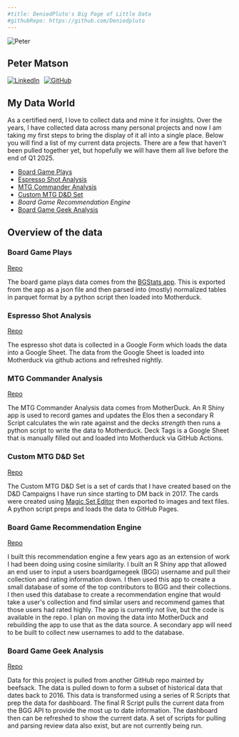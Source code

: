 ```yaml
---
#title: DeniedPluto's Big Page of Little Data
#githubRepo: https://github.com/Deniedpluto
---
```


<img src="https://avatars.githubusercontent.com/deniedpluto" alt="Peter" class="rounded-full w-48 h-48 mb-4">

## Peter Matson

<div style="display: flex; flex-direction: row; gap: 10px;">
    <a href="https://www.linkedin.com/in/peterdoesdata/"><img src="https://img.shields.io/badge/LinkedIn-blue" alt=LinkedIn></a>
    <a href="https://github.com/deniedpluto"><img src="https://img.shields.io/badge/GitHub-black" alt="GitHub"></a>
</div>

## My Data World

As a certified nerd, I love to collect data and mine it for insights. Over the years, I have collected data across many personal projects and now I am taking my first steps to bring the display of it all into a single place. Below you will find a list of my current data projects. There are a few that haven't been pulled together yet, but hopefully we will have them all live before the end of Q1 2025.

- [Board Game Plays](BoardGamePlays/BoardGamePlaysHome)
- [Espresso Shot Analysis](Espresso/EspressoData)
- [MTG Commander Analysis](Commander/CommanderHome)
- [Custom MTG D&D Set](https://deniedpluto.github.io)
- *Board Game Recommendation Engine*
- [Board Game Geek Analysis](BGGDashboard/BGGDashboard)

## Overview of the data

### Board Game Plays
[Repo](https://github.com/Deniedpluto/BoardGamePlays)

The board game plays data comes from the [BGStats app](https://www.bgstatsapp.com/). This is exported from the app as a json file and then parsed into (mostly) normalized tables in parquet format by a python script then loaded into Motherduck.

### Espresso Shot Analysis
[Repo](https://github.com/Deniedpluto/motherduck_data_update)

The espresso shot data is collected in a Google Form which loads the data into a Google Sheet. The data from the Google Sheet is loaded into Motherduck via github actions and refreshed nightly. 

### MTG Commander Analysis
[Repo](https://github.com/Deniedpluto/MTG-Battle-Logger)

The MTG Commander Analysis data comes from MotherDuck. An R Shiny app is used to record games and updates the Elos then a secondary R Script calculates the win rate against and the decks *strength* then runs a python script to write the data to Motherduck. Deck Tags is a Google Sheet that is manually filled out and loaded into Motherduck via GitHub Actions.

### Custom MTG D&D Set
[Repo](https://github.com/Deniedpluto/deniedpluto.github.io)

The Custom MTG D&D Set is a set of cards that I have created based on the D&D Campaigns I have run since starting to DM back in 2017. The cards were created using [Magic Set Editor](https://magicseteditor.boards.net/) then exported to images and text files. A python script preps and loads the data to GitHub Pages.

### Board Game Recommendation Engine
[Repo](https://github.com/Deniedpluto/BGG_Recommender)

I built this recommendation engine a few years ago as an extension of work I had been doing using cosine similarity. I built an R Shiny app that allowed an end user to input a users boardgamegeek (BGG) username and pull their collection and rating information down. I then used this app to create a small database of some of the top contributors to BGG and their collections. I then used this database to create a recommendation engine that would take a user's collection and find similar users and recommend games that those users had rated highly. The app is currently not live, but the code is available in the repo. I plan on moving the data into MotherDuck and rebuilding the app to use that as the data source. A secondary app will need to be built to collect new usernames to add to the database.

### Board Game Geek Analysis
[Repo](https://github.com/Deniedpluto/bgg-dashboard)

Data for this project is pulled from another GitHub repo mainted by beefsack. The data is pulled down to form a subset of historical data that dates back to 2016. This data is transformed using a series of R Scripts that prep the data for dashboard. The final R Script pulls the current data from the BGG API to provide the most up to date information. The dashboard then can be refreshed to show the current data. A set of scripts for pulling and parsing review data also exist, but are not currently being run.